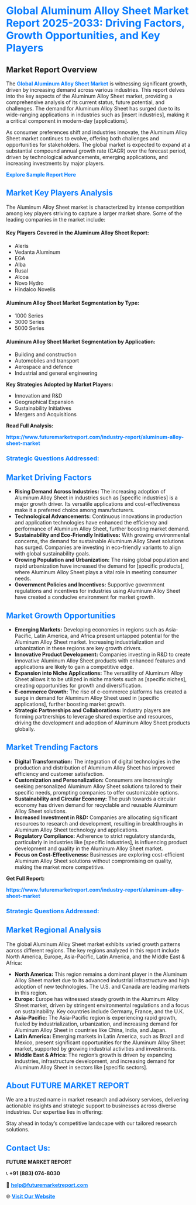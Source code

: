 <h1 style="color: #007BFF;">Global Aluminum Alloy Sheet Market Report 2025-2033: Driving Factors, Growth Opportunities, and Key Players</h1>

<section id="overview">
<h2>Market Report Overview</h2>
<p>The <a href="https://www.futuremarketreport.com/industry-report/aluminum-alloy-sheet-market" style="color: #007BFF; text-decoration: none;"><strong>Global Aluminum Alloy Sheet Market</strong></a> is witnessing significant growth, driven by increasing demand across various industries. This report delves into the key aspects of the Aluminum Alloy Sheet market, providing a comprehensive analysis of its current status, future potential, and challenges. The demand for Aluminum Alloy Sheet has surged due to its wide-ranging applications in industries such as [insert industries], making it a critical component in modern-day [applications].</p>
<p>As consumer preferences shift and industries innovate, the Aluminum Alloy Sheet market continues to evolve, offering both challenges and opportunities for stakeholders. The global market is expected to expand at a substantial compound annual growth rate (CAGR) over the forecast period, driven by technological advancements, emerging applications, and increasing investments by major players.</p>
</section>

<section id="overview">
<p><a href="https://www.futuremarketreport.com/request-sample/reportId=114560" style="color: #007BFF; text-decoration: none;"><strong>Explore Sample Report Here</strong></a></p>
</section>

<section id="key-players">
<h2 style="color: #007BFF;">Market Key Players Analysis</h2>
<p>The Aluminum Alloy Sheet market is characterized by intense competition among key players striving to capture a larger market share. Some of the leading companies in the market include:</p>
<h4>Key Players Covered in the Aluminum Alloy Sheet Report:</h4>
<ul><li>Aleris</li><li>Vedanta Aluminum</li><li>EGA</li><li>Alba</li><li>Rusal</li><li>Alcoa</li><li>Novo Hydro</li><li>Hindalco Novelis</li></ul>
<h4>Aluminum Alloy Sheet Market Segmentation by Type:</h4>
<ul><li>1000 Series</li><li>3000 Series</li><li>5000 Series</li></ul>

<h4>Aluminum Alloy Sheet Market Segmentation by Application:</h4>
<ul><li>Building and construction</li><li>Automobiles and transport</li><li>Aerospace and defence</li><li>Industrial and general engineering</li></ul>
<p><strong>Key Strategies Adopted by Market Players:</strong></p>
<ul>
<li>Innovation and R&D</li>
<li>Geographical Expansion</li>
<li>Sustainability Initiatives</li>
<li>Mergers and Acquisitions</li>
</ul>
</section>

<section>
<p><strong>Read Full Analysis: </strong></p><a href="https://www.futuremarketreport.com/industry-report/aluminum-alloy-sheet-market" style="color: #007BFF; text-decoration: none;"><strong>https://www.futuremarketreport.com/industry-report/aluminum-alloy-sheet-market</strong></a>
<h3 style="color: #007BFF;">Strategic Questions Addressed:</h3>
</section>

<section id="driving-factors">
<h2 style="color: #007BFF;">Market Driving Factors</h2>
<ul>
<li><strong>Rising Demand Across Industries:</strong> The increasing adoption of Aluminum Alloy Sheet in industries such as [specific industries] is a major growth driver. Its versatile applications and cost-effectiveness make it a preferred choice among manufacturers.</li>
<li><strong>Technological Advancements:</strong> Continuous innovations in production and application technologies have enhanced the efficiency and performance of Aluminum Alloy Sheet, further boosting market demand.</li>
<li><strong>Sustainability and Eco-Friendly Initiatives:</strong> With growing environmental concerns, the demand for sustainable Aluminum Alloy Sheet solutions has surged. Companies are investing in eco-friendly variants to align with global sustainability goals.</li>
<li><strong>Growing Population and Urbanization:</strong> The rising global population and rapid urbanization have increased the demand for [specific products], where Aluminum Alloy Sheet plays a vital role in meeting consumer needs.</li>
<li><strong>Government Policies and Incentives:</strong> Supportive government regulations and incentives for industries using Aluminum Alloy Sheet have created a conducive environment for market growth.</li>
</ul>
</section>

<section id="growth-opportunities">
<h2 style="color: #007BFF;">Market Growth Opportunities</h2>
<ul>
<li><strong>Emerging Markets:</strong> Developing economies in regions such as Asia-Pacific, Latin America, and Africa present untapped potential for the Aluminum Alloy Sheet market. Increasing industrialization and urbanization in these regions are key growth drivers.</li>
<li><strong>Innovative Product Development:</strong> Companies investing in R&D to create innovative Aluminum Alloy Sheet products with enhanced features and applications are likely to gain a competitive edge.</li>
<li><strong>Expansion into Niche Applications:</strong> The versatility of Aluminum Alloy Sheet allows it to be utilized in niche markets such as [specific niches], creating opportunities for growth and diversification.</li>
<li><strong>E-commerce Growth:</strong> The rise of e-commerce platforms has created a surge in demand for Aluminum Alloy Sheet used in [specific applications], further boosting market growth.</li>
<li><strong>Strategic Partnerships and Collaborations:</strong> Industry players are forming partnerships to leverage shared expertise and resources, driving the development and adoption of Aluminum Alloy Sheet products globally.</li>
</ul>
</section>

<section id="trending-factors">
<h2 style="color: #007BFF;">Market Trending Factors</h2>
<ul>
<li><strong>Digital Transformation:</strong> The integration of digital technologies in the production and distribution of Aluminum Alloy Sheet has improved efficiency and customer satisfaction.</li>
<li><strong>Customization and Personalization:</strong> Consumers are increasingly seeking personalized Aluminum Alloy Sheet solutions tailored to their specific needs, prompting companies to offer customizable options.</li>
<li><strong>Sustainability and Circular Economy:</strong> The push towards a circular economy has driven demand for recyclable and reusable Aluminum Alloy Sheet solutions.</li>
<li><strong>Increased Investment in R&D:</strong> Companies are allocating significant resources to research and development, resulting in breakthroughs in Aluminum Alloy Sheet technology and applications.</li>
<li><strong>Regulatory Compliance:</strong> Adherence to strict regulatory standards, particularly in industries like [specific industries], is influencing product development and quality in the Aluminum Alloy Sheet market.</li>
<li><strong>Focus on Cost-Effectiveness:</strong> Businesses are exploring cost-efficient Aluminum Alloy Sheet solutions without compromising on quality, making the market more competitive.</li>
</ul>
</section>

<section>
<p><strong>Get Full Report: </strong></p><a href="https://www.futuremarketreport.com/industry-report/aluminum-alloy-sheet-market" style="color: #007BFF; text-decoration: none;"><strong>https://www.futuremarketreport.com/industry-report/aluminum-alloy-sheet-market</strong></a>
<h3 style="color: #007BFF;">Strategic Questions Addressed:</h3>
</section>


<section id="regional-analysis">
<h2 style="color: #007BFF;">Market Regional Analysis</h2>
<p>The global Aluminum Alloy Sheet market exhibits varied growth patterns across different regions. The key regions analyzed in this report include North America, Europe, Asia-Pacific, Latin America, and the Middle East & Africa:</p>
<ul>
<li><strong>North America:</strong> This region remains a dominant player in the Aluminum Alloy Sheet market due to its advanced industrial infrastructure and high adoption of new technologies. The U.S. and Canada are leading markets in this region.</li>
<li><strong>Europe:</strong> Europe has witnessed steady growth in the Aluminum Alloy Sheet market, driven by stringent environmental regulations and a focus on sustainability. Key countries include Germany, France, and the U.K.</li>
<li><strong>Asia-Pacific:</strong> The Asia-Pacific region is experiencing rapid growth, fueled by industrialization, urbanization, and increasing demand for Aluminum Alloy Sheet in countries like China, India, and Japan.</li>
<li><strong>Latin America:</strong> Emerging markets in Latin America, such as Brazil and Mexico, present significant opportunities for the Aluminum Alloy Sheet market, supported by growing industrial activities and investments.</li>
<li><strong>Middle East & Africa:</strong> The region’s growth is driven by expanding industries, infrastructure development, and increasing demand for Aluminum Alloy Sheet in sectors like [specific sectors].</li>
</ul>
</section>

<footer>
<h2 style="color: #007BFF;">About FUTURE MARKET REPORT</h2>
<p>We are a trusted name in market research and advisory services, delivering actionable insights and strategic support to businesses across diverse industries. Our expertise lies in offering:</p>

<p>Stay ahead in today’s competitive landscape with our tailored research solutions.</p>

<h2 style="color: #007BFF;">Contact Us:</h2>
<p><strong>FUTURE MARKET REPORT</strong></p>
<p>📞 <strong>+91 (883) 074-8030</strong></p>
<p>📧 <strong><a href="mailto:help@futuremarketreport.com" style="color: #007BFF;">help@futuremarketreport.com</a></strong></p>
<p>🌐 <strong><a href="https://www.futuremarketreport.com/" style="color: #007BFF;">Visit Our Website</a></strong></p>
</footer>